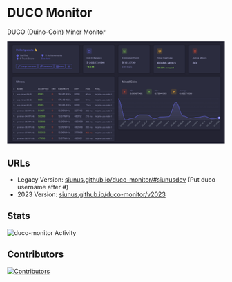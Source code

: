 # DUCO Monitor
DUCO (Duino-Coin) Miner Monitor

![duco-monitor Screenshot](
https://raw.githubusercontent.com/tgwaste/duco-monitor/main/v2023/screenshot.png)

## URLs
- Legacy Version: 
[siunus.github.io/duco-monitor/#siunusdev](https://siunus.github.io/duco-monitor/#siunusdev) 
(Put duco username after #)
- 2023 Version:
[siunus.github.io/duco-monitor/v2023](https://siunus.github.io/duco-monitor/v2023)

## Stats
![duco-monitor Activity](https://repobeats.axiom.co/api/embed/6ca928efb06808f9984b935c810872ff01dc7fe6.svg "Repobeats analytics image")

## Contributors

[![Contributors](https://contrib.rocks/image?repo=siunus/duco-monitor)](https://github.com/siunus/duco-monitor/graphs/contributors)
